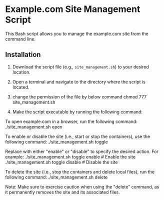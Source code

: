 # Example.com Site Management Script

This Bash script allows you to manage the example.com site from the command line.

## Installation

1. Download the script file (e.g., `site_management.sh`) to your desired location.
2. Open a terminal and navigate to the directory where the script is located.
3. change the permission of the file by below command
   chmod 777 site_management.sh

3. Make the script executable by running the following command:

To open example.com in a browser, run the following command:
./site_management.sh open

To enable or disable the site (i.e., start or stop the containers), use the following command:
./site_management.sh toggle <action>

Replace <action> with either "enable" or "disable" to specify the desired action. For example:
./site_management.sh toggle enable   # Enable the site
./site_management.sh toggle disable  # Disable the site

To delete the site (i.e., stop the containers and delete local files), run the following command:
./site_management.sh delete

Note: Make sure to exercise caution when using the "delete" command, as it permanently removes the site and its associated files.